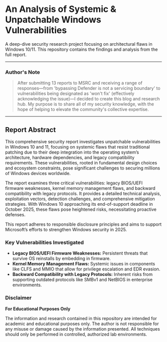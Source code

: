 # An Analysis of Systemic & Unpatchable Windows Vulnerabilities

A deep-dive security research project focusing on architectural flaws in Windows 10/11. This repository contains the findings and analysis from the full report.

---

### Author's Note

> After submitting 13 reports to MSRC and receiving a range of responses—from 'bypassing Defender is not a servicing boundary' to vulnerabilities being designated as 'won't fix' (effectively acknowledging the issue)—I decided to create this blog and research hub. My purpose is to share all of my security knowledge, with the hope of helping to elevate the community's collective expertise.

---

## Report Abstract

This comprehensive security report investigates unpatchable vulnerabilities in Windows 10 and 11, focusing on systemic flaws that resist traditional patching due to their deep integration into the operating system’s architecture, hardware dependencies, and legacy compatibility requirements. These vulnerabilities, rooted in fundamental design choices and ecosystem constraints, pose significant challenges to securing millions of Windows devices worldwide.

The report examines three critical vulnerabilities: legacy BIOS/UEFI firmware weaknesses, kernel memory management flaws, and backward compatibility with legacy protocols. It provides a detailed technical analysis, exploitation vectors, detection challenges, and comprehensive mitigation strategies. With Windows 10 approaching its end-of-support deadline in October 2025, these flaws pose heightened risks, necessitating proactive defenses.

This report adheres to responsible disclosure principles and aims to support Microsoft’s efforts to strengthen Windows security in 2025.

### Key Vulnerabilities Investigated

* **Legacy BIOS/UEFI Firmware Weaknesses:** Persistent threats that survive OS reinstalls by embedding in firmware.
* **Kernel Memory Management Flaws:** Systemic issues in components like CLFS and MMIO that allow for privilege escalation and EDR evasion.
* **Backward Compatibility with Legacy Protocols:** Inherent risks from supporting outdated protocols like SMBv1 and NetBIOS in enterprise environments.

### Disclaimer

**For Educational Purposes Only**

The information and research contained in this repository are intended for academic and educational purposes only. The author is not responsible for any misuse or damage caused by the information presented. All techniques should only be performed in controlled, authorized lab environments.

